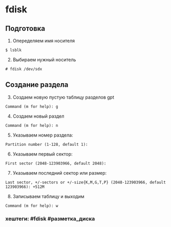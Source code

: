 # fdisk

##  Подготовка

1. Опеределяем имя носителя

~~~~
$ lsblk
~~~~

2. Выбираем нужный носитель

~~~~
# fdisk /dev/sdx
~~~~

## Создание раздела

3. Создаем новую пустую таблицу разделов gpt

~~~
Command (m for help): g
~~~

4. Создаем новый раздел

~~~~
Command (m for help): n
~~~~

5. Указываем номер раздела:

~~~~
Partition number (1-128, default 1):
~~~~

6. Указываем первый сектор:

~~~~
First sector (2048-123903966, default 2048):
~~~~

7. Указываем последний сектор или размер: 

~~~~
Last sector, +/-sectors or +/-size{K,M,G,T,P} (2048-123903966, default 123903966): +512M
~~~~

8. Записываем таблицу и выходим

~~~~
Command (m for help): w
~~~~

### хештеги:  #fdisk #разметка_диска